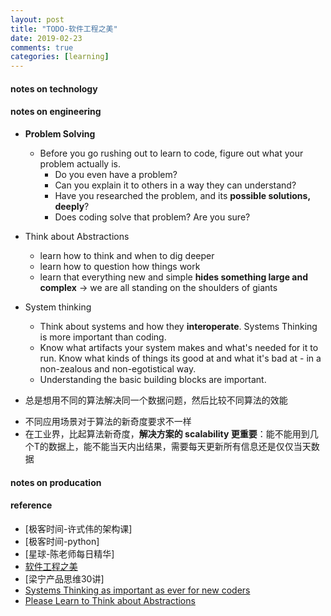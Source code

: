 ```yaml
---
layout: post
title: "TODO-软件工程之美"
date: 2019-02-23
comments: true
categories: [learning]
---
```


#### notes on technology 

#### notes on engineering 
 * **Problem Solving**  
   - Before you go rushing out to learn to code, figure out what your problem actually is. 
     + Do you even have a problem? 
     + Can you explain it to others in a way they can understand? 
     + Have you researched the problem, and its **possible solutions, deeply**? 
     + Does coding solve that problem? Are you sure? 

 * Think about Abstractions 
   - learn how to think and when to dig deeper 
   - learn how to question how things work 
   - learn that everything new and simple **hides something large and complex** -> we are all standing on the shoulders of giants 

 * System thinking 
   - Think about systems and how they **interoperate**. Systems Thinking is more important than coding. 
   - Know what artifacts your system makes and what's needed for it to run. Know what kinds of things its good at and what it's bad at - in a non-zealous and non-egotistical way. 
   - Understanding the basic building blocks are important. 

 * 总是想用不同的算法解决同一个数据问题，然后比较不同算法的效能 
  - 不同应用场景对于算法的新奇度要求不一样 
  - 在工业界，比起算法新奇度，**解决方案的 scalability 更重要**：能不能用到几个T的数据上，能不能当天内出结果，需要每天更新所有信息还是仅仅当天数据 

#### notes on producation 
  


#### reference 
* [极客时间-许式伟的架构课] 
* [极客时间-python] 
* [星球-陈老师每日精华] 
* [软件工程之美](https://time.geekbang.org/column/158) 
*  [梁宁产品思维30讲] 
* [Systems Thinking as important as ever for new coders](https://www.hanselman.com/blog/SystemsThinkingAsImportantAsEverForNewCoders.aspx) 
* [Please Learn to Think about Abstractions](https://www.hanselman.com/blog/PleaseLearnToThinkAboutAbstractions.aspx)